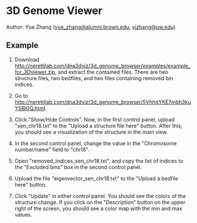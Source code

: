 3D Genome Viewer
================

Author: Yue Zhang (yue_zhang@alumni.brown.edu, yjzhang@uw.edu)

## Example

1. Download http://nerettilab.com/dna3dviz/3d_genome_browser/examples/example_for_3Dviewer.zip, and extract the contained files. There are two structure files, two bedfiles, and two files containing removed bin indices.

2. Go to http://nerettilab.com/dna3dviz/3d_genome_browser/5VhhqYKE7mbh3kuYSBl0Q.html.

3. Click "Show/Hide Controls". Now, in the first control panel, upload "sen_chr18.txt" to the "Upload a structure file here" button. After this, you should see a visualization of the structure in the main view.

4. In the second control panel, change the value in the "Chromosome number/name" field to "chr18".

5. Open "removed_indices_sen_chr18.txt", and copy the list of indices to the "Excluded bins" box in the second control panel.

6. Upload the file "eigenvector_sen_chr18.txt" to the "Upload a bedfile here" button.

7. Click "Update" in either control panel. You should see the colors of the structure change. If you click on the "Description" button on the upper right of the screen, you should see a color map with the min and max values.
